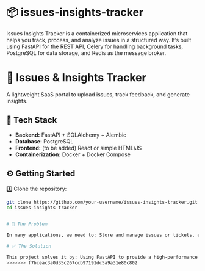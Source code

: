 # 📦 issues-insights-tracker
Issues Insights Tracker is a containerized microservices application that helps you track, process, and analyze issues in a structured way. It’s built using FastAPI for the REST API, Celery for handling background tasks, PostgreSQL for data storage, and Redis as the message broker.

# 📝 Issues & Insights Tracker
A lightweight SaaS portal to upload issues, track feedback, and generate insights.

## 🚀 Tech Stack

- **Backend:** FastAPI + SQLAlchemy + Alembic
- **Database:** PostgreSQL
- **Frontend:** (to be added) React or simple HTML/JS
- **Containerization:** Docker + Docker Compose

## ⚙️ Getting Started

1️⃣ Clone the repository:

```bash
git clone https://github.com/your-username/issues-insights-tracker.git
cd issues-insights-tracker


# 🚩 The Problem

In many applications, we need to: Store and manage issues or tickets, e.g. bug reports, feature requests, complaints. Run heavy processing in the background (like analyzing issue patterns, sending notifications), without blocking user requests. Have a scalable system that can reliably handle many requests. But manually wiring up API, database, background workers and message queues is time-consuming, error-prone, and hard to maintain.

# ✅ The Solution

This project solves it by: Using FastAPI to provide a high-performance API for creating & viewing issues. Using Celery to process time-consuming tasks in the background (via Redis). Using PostgreSQL to persist issue data. Using Docker Compose to spin up the API, worker, database, and Redis all together in isolated containers.
>>>>>>> f7bceac3a0d35c267ccb97191dc5a9a31e80c802
